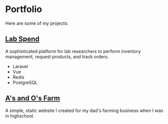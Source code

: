 # Portfolio

Here are some of my projects:

<v-img style="float: right; margin-top:32px; height: 200px;" src="thumbnails/labspend.jpg"></v-img>

## [Lab Spend](https://labspend.com)


A sophisticated platform for lab researchers to perform inventory management, request products, and track orders.

- Laravel
- Vue
- Redis
- PostgreSQL

<v-img style="float: right; margin-top:32px; height: 200px;" src="thumbnails/aofarm.jpg"></v-img>

## [A's and O's Farm](http://aofarm.org)


A simple, static website I created for my dad's farming business when I was in highschool.